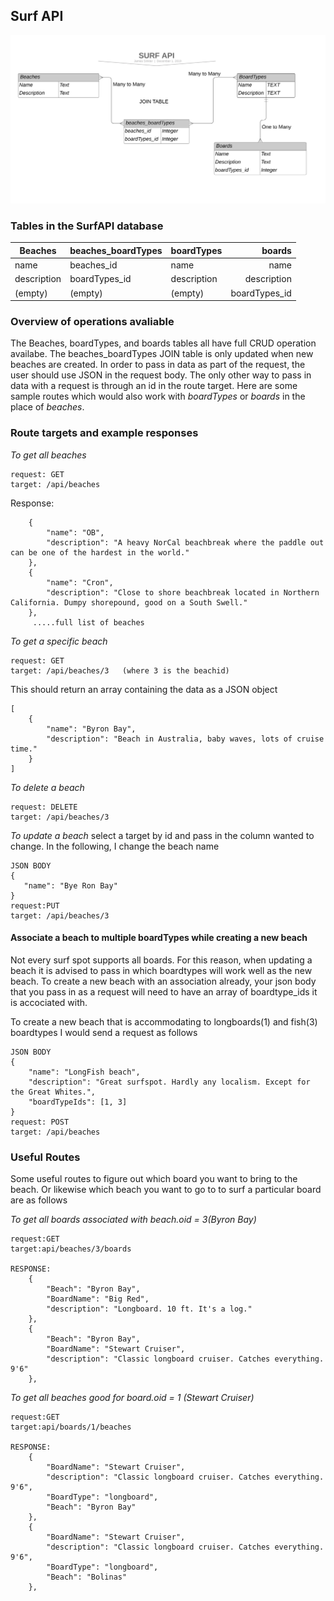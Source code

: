 ## Surf API

![image of Entity Relationship Diagram](media/surferd.png)

### Tables in the SurfAPI database

Beaches | beaches_boardTypes | boardTypes | boards
------- | ---------------- | ---------- | ---------:
name  | beaches_id | name | name
description  | boardTypes_id | description  | description
(empty)    | (empty)    | (empty)     | boardTypes_id


### Overview of operations avaliable
The Beaches, boardTypes, and boards tables all have full CRUD operation availabe. The beaches_boardTypes JOIN table is only updated when new beaches are created. In order to pass in data as part of the request, the user should use JSON in the request body. The only other way to pass in data with a request is through an id in the route target. Here are some sample routes which would also work with *boardTypes* or *boards* in the place of *beaches*.

### Route targets and example responses
*_To get all beaches_*
```
request: GET
target:	/api/beaches
```
Response:
```
    {
        "name": "OB",
        "description": "A heavy NorCal beachbreak where the paddle out can be one of the hardest in the world."
    },
    {
        "name": "Cron",
        "description": "Close to shore beachbreak located in Northern California. Dumpy shorepound, good on a South Swell."
    },
	 .....full list of beaches
```

*_To get a specific beach_*
```
request: GET	
target: /api/beaches/3   (where 3 is the beachid)
```
This should return an array containing the data as a JSON object
```
[
    {
        "name": "Byron Bay",
        "description": "Beach in Australia, baby waves, lots of cruise time."
    }
]
```
*_To delete a beach_*
```
request: DELETE	
target: /api/beaches/3
```
*_To update a beach_* select a target by id and pass in the column wanted to change. In the following, I change the beach name
```
JSON BODY
{
   "name": "Bye Ron Bay"
}
request:PUT
target: /api/beaches/3
```
#### Associate a beach to multiple boardTypes while creating a new beach
Not every surf spot supports all boards. For this reason, when updating a beach it is advised to pass in which boardtypes will work well as the new beach. To create a new beach with an association already, your json body that you pass in as a request will need to have an array of boardtype_ids it is accociated with.

To create a new beach that is accommodating to longboards(1) and fish(3) boardtypes I would send a request as follows

```
JSON BODY
{
	"name": "LongFish beach",
	"description": "Great surfspot. Hardly any localism. Except for the Great Whites.",
	"boardTypeIds": [1, 3]
}
request: POST
target: /api/beaches
```
### Useful Routes
Some useful routes to figure out which board you want to bring to the beach. Or likewise which beach you want to go to to surf a particular board are as follows

*_To get all boards associated with beach.oid = 3(Byron Bay)_*
```
request:GET
target:api/beaches/3/boards

RESPONSE:
    {
        "Beach": "Byron Bay",
        "BoardName": "Big Red",
        "description": "Longboard. 10 ft. It's a log."
    },
    {
        "Beach": "Byron Bay",
        "BoardName": "Stewart Cruiser",
        "description": "Classic longboard cruiser. Catches everything. 9'6"
    },
```
*_To get all beaches good for board.oid = 1 (Stewart Cruiser)_*
```
request:GET
target:api/boards/1/beaches

RESPONSE:
    {
        "BoardName": "Stewart Cruiser",
        "description": "Classic longboard cruiser. Catches everything. 9'6",
        "BoardType": "longboard",
        "Beach": "Byron Bay"
    },
    {
        "BoardName": "Stewart Cruiser",
        "description": "Classic longboard cruiser. Catches everything. 9'6",
        "BoardType": "longboard",
        "Beach": "Bolinas"
    },
